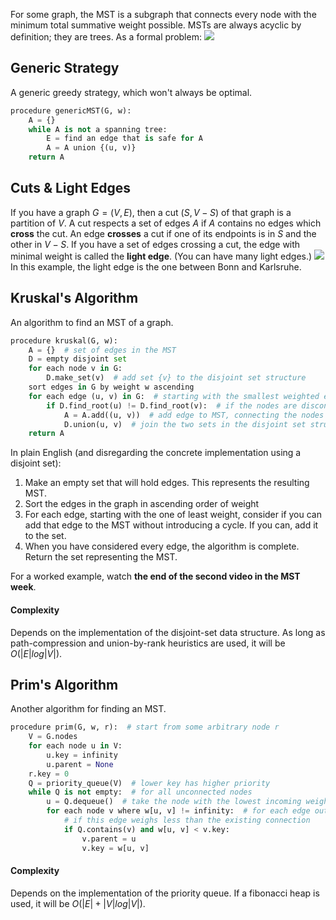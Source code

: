 For some graph, the MST is a subgraph that connects every node with the minimum total summative weight possible. MSTs are always acyclic by definition; they are trees.
As a formal problem:
![](Pasted%20image%2020230221121459.png)
## Generic Strategy
A generic greedy strategy, which won't always be optimal.
```python
procedure genericMST(G, w):
	A = {}
	while A is not a spanning tree:
		E = find an edge that is safe for A
		A = A union {(u, v)}
	return A
```
## Cuts & Light Edges
If you have a graph $G=(V, E)$, then a cut $(S, V-S)$ of that graph is a partition of $V$.
A cut respects a set of edges $A$ if $A$ contains no edges which **cross** the cut. An edge **crosses** a cut if one of its endpoints is in $S$ and the other in $V - S$.
If you have a set of edges crossing a cut, the edge with minimal weight is called the **light edge**. (You can have many light edges.)
![](Pasted%20image%2020230221122652.png)
In this example, the light edge is the one between Bonn and Karlsruhe.
## Kruskal's Algorithm
An algorithm to find an MST of a graph.
```python
procedure kruskal(G, w):
	A = {}  # set of edges in the MST
	D = empty disjoint set
	for each node v in G:
		D.make_set(v)  # add set {v} to the disjoint set structure
	sort edges in G by weight w ascending
	for each edge (u, v) in G:  # starting with the smallest weighted edge
		if D.find_root(u) != D.find_root(v):  # if the nodes are disconnected
			A = A.add((u, v))  # add edge to MST, connecting the nodes
			D.union(u, v)  # join the two sets in the disjoint set structure
	return A
```
In plain English (and disregarding the concrete implementation using a disjoint set):
1. Make an empty set that will hold edges. This represents the resulting MST.
2. Sort the edges in the graph in ascending order of weight
3. For each edge, starting with the one of least weight, consider if you can add that edge to the MST without introducing a cycle. If you can, add it to the set.
4. When you have considered every edge, the algorithm is complete. Return the set representing the MST.

For a worked example, watch **the end of the second video in the MST week**.
#### Complexity
Depends on the implementation of the disjoint-set data structure. As long as path-compression and union-by-rank heuristics are used, it will be $O(|E|log|V|)$.
## Prim's Algorithm
Another algorithm for finding an MST.
```python
procedure prim(G, w, r):  # start from some arbitrary node r
	V = G.nodes
	for each node u in V:
		u.key = infinity
		u.parent = None
	r.key = 0
	Q = priority_queue(V)  # lower key has higher priority
	while Q is not empty:  # for all unconnected nodes
		u = Q.dequeue()  # take the node with the lowest incoming weight
		for each node v where w[u, v] != infinity:  # for each edge out of u
			# if this edge weighs less than the existing connection
			if Q.contains(v) and w[u, v] < v.key:   
				v.parent = u
				v.key = w[u, v]
```

#### Complexity
Depends on the implementation of the priority queue. If a fibonacci heap is used, it will be $O(|E| + |V|log|V|)$.